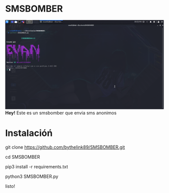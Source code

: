 # SMSBOMBER
![alt text](images/test.jpg)
<br/>
<b>Hey!</b>
Este es un smsbomber que envia sms anonimos <br/>


# Instalacióń
git clone https://github.com/bythelink89/SMSBOMBER.git

cd SMSBOMBER

pip3 install -r requirements.txt



python3 SMSBOMBER.py

listo! 

